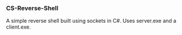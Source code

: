 ### CS-Reverse-Shell
A simple reverse shell built using sockets in C#. Uses server.exe and a client.exe.

